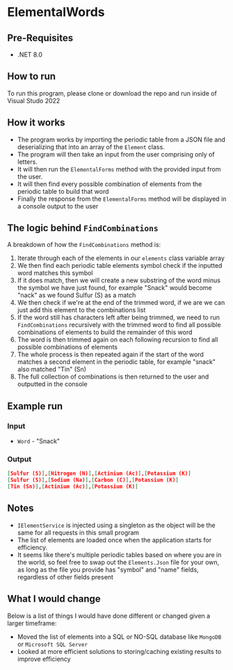 # ElementalWords

## Pre-Requisites
* .NET 8.0

## How to run
To run this program, please clone or download the repo and run inside of Visual Studo 2022

## How it works

- The program works by importing the periodic table from a JSON file and deserializing that into an 
array of the `Element` class. 
- The program will then take an input from the user comprising only of letters. 
- It will then run the `ElementalForms` method with the provided input from the user.
- It will then find every possible combination of elements from the periodic table to build that word
- Finally the response from the `ElementalForms` method will be displayed in a console output to the user

## The logic behind `FindCombinations`

A breakdown of how the `FindCombinations` method is:
1. Iterate through each of the elements in our `elements` class variable array
2. We then find each periodic table elements symbol check if the inputted word matches this symbol
3. If it does match, then we will create a new substring of the word minus the symbol we have just found, for example "Snack" would become "nack" as we found Sulfur (S) as a match
4. We then check if we're at the end of the trimmed word, if we are we can just add this element to the combinations list
5. If the word still has characters left after being trimmed, we need to run `FindCombinations` recursively with the trimmed word to find all possible combinations of elements to build the remainder of this word
6. The word is then trimmed again on each following recursion to find all possible combinations of elements
7. The whole process is then repeated again if the start of the word matches a second element in the periodic table, for example "snack" also matched "Tin" (Sn)
8. The full collection of combinations is then returned to the user and outputted in the console

## Example run
### Input
- `Word` - "Snack"

### Output
```json
[Sulfur (S)],[Nitrogen (N)],[Actinium (Ac)],[Potassium (K)]
[Sulfur (S)],[Sodium (Na)],[Carbon (C)],[Potassium (K)]
[Tin (Sn)],[Actinium (Ac)],[Potassium (K)]
```


## Notes
- `IElementService` is injected using a singleton as the object will be the same for all requests in this small program
- The list of elements are loaded once when the application starts for efficiency.
- It seems like there's multiple periodic tables based on where you are in the world, so feel free to swap out the `Elements.Json` file for your own, as long as the file you provide has "symbol" and "name" fields, regardless of other fields present

## What I would change
Below is a list of things I would have done different or changed given a larger timeframe:
- Moved the list of elements into a SQL or NO-SQL database like `MongoDB` or `Microsoft SQL Server`
- Looked at more efficient solutions to storing/caching existing results to improve efficiency